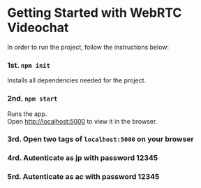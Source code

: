# Getting Started with WebRTC Videochat

In order to run the project, follow the instructions below:

### 1st. `npm init`

Installs all dependencies needed for the project.

### 2nd. `npm start`

Runs the app.\
Open [http://localhost:5000](http://localhost:5000) to view it in the browser.


### 3rd. Open two tags of `localhost:5000` on your browser

### 4rd. Autenticate as jp with password 12345

### 5rd. Autenticate as ac with password 12345

